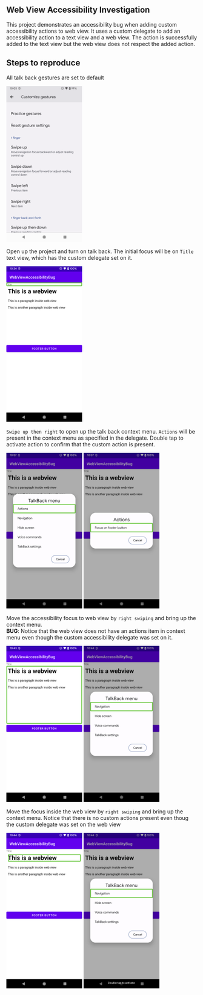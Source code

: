 ## Web View Accessibility Investigation
This project demonstrates an accessibility bug when adding custom accessibility actions to web view.
It uses a custom delegate to add an accessibility action to a text view and a web view.  The
action is successfully added to the text view but the web view does not respect the added action.

## Steps to reproduce
All talk back gestures are set to default

<img width="200px" src="images/talkback_settings.png"/>

Open up the project and turn on talk back.  The initial focus will be on `Title` text view, which has the custom delegate set on it.

<img width="200px" src="images/title_focus.png"/>

`Swipe up then right` to open up the talk back context menu.  `Actions` will be present in the context menu as specified in the delegate.  Double tap to activate action to confirm that the custom action is present.


  <img width="200px" src="images/action_present.png"/>  <img width="200px" src="images/custom_action.png"/>


Move the accessibility focus to web view by `right swiping` and bring up the context menu.  
**BUG**: Notice that the web view does not have an actions item in context menu even though the custom accessibility delegate was set on it.

<img width="200px" src="images/web_view_focus.png"/> 
<img width="200px" src="images/webview_context_menu.png"/>

Move the focus inside the web view by `right swiping` and bring up the context menu.  Notice that there is no custom actions present even thoug the custom delegate was set on the web view

<img width="200px" src="images/webview_inner.png"/> 
<img width="200px" src="images/web_view_inner_menu.png"/>